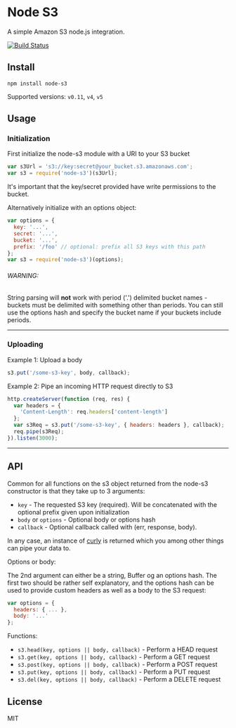# Node S3

A simple Amazon S3 node.js integration.

[![Build Status](https://travis-ci.org/watson/node-s3.png)](https://travis-ci.org/watson/node-s3)

## Install

```
npm install node-s3
```

Supported versions: `v0.11`, `v4`, `v5`

## Usage

### Initialization

First initialize the node-s3 module with a URI to your S3 bucket

```javascript
var s3Url = 's3://key:secret@your_bucket.s3.amazonaws.com';
var s3 = require('node-s3')(s3Url);
```

It's important that the key/secret provided have write permissions to
the bucket.

Alternatively initialize with an options object:

```javascript
var options = {
  key: '...',
  secret: '...',
  bucket: '...',
  prefix: '/foo' // optional: prefix all S3 keys with this path
};
var s3 = require('node-s3')(options);
```

###### WARNING:
String parsing will **not** work with period ('.') delimited
bucket names - buckets must be delimited with something other than
periods. You can still use the options hash and specify the bucket
name if your buckets include periods.


-----------------

### Uploading

Example 1: Upload a body

```javascript
s3.put('/some-s3-key', body, callback);
```

Example 2: Pipe an incoming HTTP request directly to S3

```javascript
http.createServer(function (req, res) {
  var headers = {
    'Content-Length': req.headers['content-length']
  };
  var s3Req = s3.put('/some-s3-key', { headers: headers }, callback);
  req.pipe(s3Req);
}).listen(3000);
```

-----------

## API

Common for all functions on the s3 object returned from the node-s3
constructor is that they take up to 3 arguments:

- `key` - The requested S3 key (required). Will be concatenated with the optional prefix given upon initialization
- `body` or `options` - Optional body or options hash
- `callback` - Optional callback called with (err, response, body).

In any case, an instance of [curly](https://github.com/mafintosh/curly)
is returned which you among other things can pipe your data to.

Options or body:

The 2nd argument can either be a string, Buffer og an options hash. The
first two should be rather self explanatory, and the options hash can be
used to provide custom headers as well as a body to the S3 request:

```javascript
var options = {
  headers: { ... },
  body: '...'
};
```

Functions:

- `s3.head(key, options || body, callback)` - Perform a HEAD request
- `s3.get(key, options || body, callback)` - Perform a GET request
- `s3.post(key, options || body, callback)` - Perform a POST request
- `s3.put(key, options || body, callback)` - Perform a PUT request
- `s3.del(key, options || body, callback)` - Perform a DELETE request

## License

MIT
